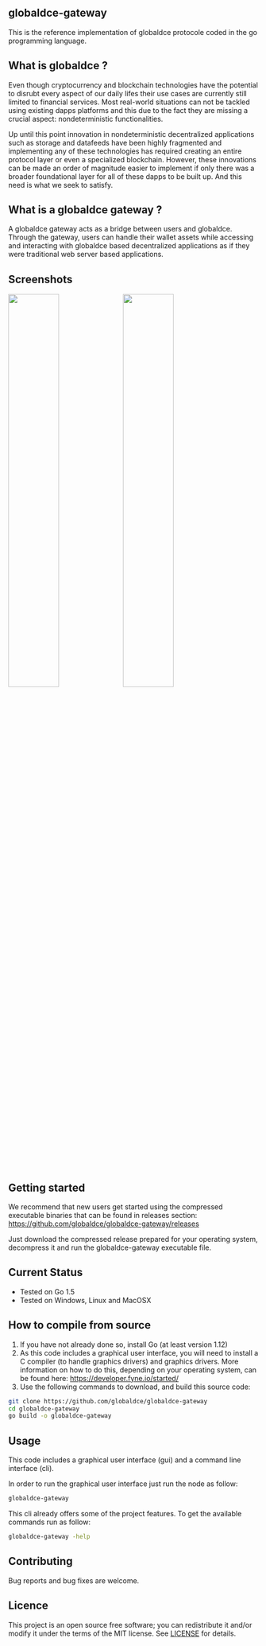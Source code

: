 ## globaldce-gateway
This is the reference implementation of globaldce protocole coded in the go programming language.

## What is globaldce ?
Even though cryptocurrency and blockchain technologies have the potential to disrubt every aspect of our daily lifes their use cases are currently still limited to financial services. Most real-world situations can not be tackled using existing dapps platforms and this due to the fact they are missing a crucial aspect: nondeterministic functionalities.

Up until this point innovation in nondeterministic decentralized applications such as storage and datafeeds have been highly fragmented and implementing any of these technologies has required creating an entire protocol layer or even a specialized blockchain. However, these innovations can be made an order of magnitude easier to implement if only there was a broader foundational layer for all of these dapps to be built up. And this need is what we seek to satisfy.

## What is a globaldce gateway ?
A globaldce gateway acts as a bridge between users and globaldce. Through the gateway, users can handle their wallet assets while accessing and interacting with globaldce based decentralized applications as if they were traditional web server based applications.

## Screenshots

<p float="left">
<img src="https://github.com/globaldce/globaldce-gateway/blob/main/screenshot1.jpg" width="45%">
<img src="https://github.com/globaldce/globaldce-gateway/blob/main/screenshot2.jpg" width="45%">
</p>

## Getting started
We recommend that new users get started using the compressed executable binaries that can be found in releases section:
https://github.com/globaldce/globaldce-gateway/releases

Just download the compressed release prepared for your operating system, decompress it and run the globaldce-gateway executable file.

## Current Status
+ Tested on Go 1.5
+ Tested on Windows, Linux and MacOSX

## How to compile from source
1. If you have not already done so, install Go (at least version 1.12)
2. As this code includes a graphical user interface, you will need to install a C compiler (to handle graphics drivers) and graphics drivers. More information on how to do this, depending on your operating system, can be found here:
https://developer.fyne.io/started/
3. Use the following commands to download, and build this source code: 
```bash
git clone https://github.com/globaldce/globaldce-gateway
cd globaldce-gateway
go build -o globaldce-gateway
```

## Usage
This code includes a graphical user interface (gui) and a command line interface (cli). 

In order to run the graphical user interface just run the node as follow:
```bash
globaldce-gateway
```

This cli already offers some of the project features. To get the available commands run as follow:
```bash
globaldce-gateway -help
```

## Contributing
Bug reports and bug fixes are welcome.

## Licence
This project is an open source free software; you can redistribute it and/or modify it under the terms of the MIT license.
See [LICENSE](https://github.com/globaldce/globaldce-gateway/blob/main/LICENSE) for details. 
